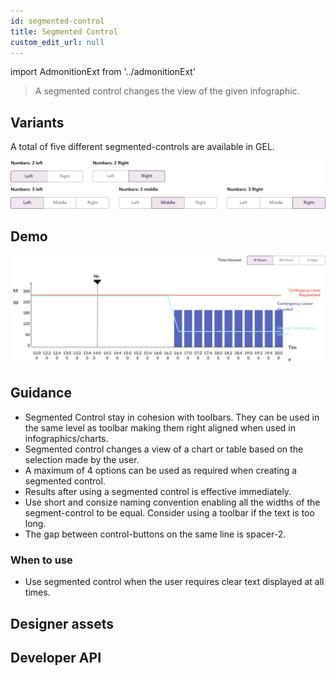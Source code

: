 ```yaml
---
id: segmented-control
title: Segmented Control
custom_edit_url: null
---
```


import AdmonitionExt from '../admonitionExt'

> A segmented control changes the view of the given infographic.


## Variants

A total of five different segmented-controls are available in GEL.

![Segmented control types](img/segmented-control-types.svg)


## Demo

![segmented-control demo](img/segmented-control-demo.svg)


## Guidance

* Segmented Control stay in cohesion with toolbars. They can be used in the same level as toolbar making them right aligned when used in infographics/charts.
* Segmented control changes a view of a chart or table based on the selection made by the user.
* A maximum of 4 options can be used as required when creating a segmented control.
* Results after using a segmented control is effective immediately.
* Use short and consize naming convention enabling all the widths of the segment-control to be equal. Consider using a toolbar if the text is too long.
* The gap between control-buttons on the same line is spacer-2.

### When to use

* Use segmented control when the user requires clear text displayed at all times.


## Designer assets

<AdmonitionExt type="figma" url="https://www.figma.com/file/kzLxtqv6YGL0wotiqzgEo4/GEL-UI-Doc?node-id=677%3A67525" />


## Developer API

<AdmonitionExt type="vue" url="https://primefaces.org/primevue/selectbutton" />